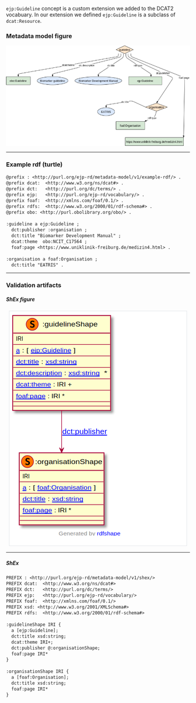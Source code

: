 `ejp:Guideline` concept is a custom extension we added to the DCAT2 vocabuary. In our extension we defined `ejp:Guideline` is a subclass of `dcat:Resource`.

### Metadata model figure

<p align="center"> 
    <a href="../images/turtle/guideline.png" target="_blank">
        <img src="../images/turtle/guideline.png"> 
    </a>
</p>


***

### Example rdf (turtle)

```ttl
@prefix : <http://purl.org/ejp-rd/metadata-model/v1/example-rdf/> .
@prefix dcat:  <http://www.w3.org/ns/dcat#> .
@prefix dct:   <http://purl.org/dc/terms/> .
@prefix ejp:   <http://purl.org/ejp-rd/vocabulary/> .
@prefix foaf:  <http://xmlns.com/foaf/0.1/> .
@prefix rdfs:  <http://www.w3.org/2000/01/rdf-schema#> .
@prefix obo: <http://purl.obolibrary.org/obo/> .

:guideline a ejp:Guideline ;
  dct:publisher :organisation ;        
  dct:title "Biomarker Development Manual" ;
  dcat:theme  obo:NCIT_C17564 ;
  foaf:page <https://www.uniklinik-freiburg.de/medizin4.html> .

:organisation a foaf:Organisation ;
  dct:title "EATRIS" .
```

***

### Validation artifacts 

##### ShEx figure

<p align="center"> 
    <a href="../images/shex/guideline.png" target="_blank">
        <img src="../images/shex/guideline.png"> 
    </a>
</p>

***
##### ShEx

``` ShEx
PREFIX : <http://purl.org/ejp-rd/metadata-model/v1/shex/>
PREFIX dcat:  <http://www.w3.org/ns/dcat#>
PREFIX dct:   <http://purl.org/dc/terms/>
PREFIX ejp:   <http://purl.org/ejp-rd/vocabulary/>
PREFIX foaf:  <http://xmlns.com/foaf/0.1/>
PREFIX xsd: <http://www.w3.org/2001/XMLSchema#>
PREFIX rdfs:  <http://www.w3.org/2000/01/rdf-schema#>

:guidelineShape IRI {
  a [ejp:Guideline];
  dct:title xsd:string;
  dcat:theme IRI+;
  dct:publisher @:organisationShape;
  foaf:page IRI*
}

:organisationShape IRI {
  a [foaf:Organisation];
  dct:title xsd:string;
  foaf:page IRI*
}
```
